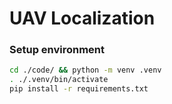 # UAV Localization

### Setup environment

```bash
cd ./code/ && python -m venv .venv
. ./.venv/bin/activate
pip install -r requirements.txt
```
